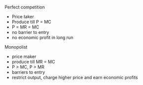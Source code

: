 Perfect competition
- Price taker
- Produce till P = MC
- P = MR = MC
- no barrier to entry
- no economic profit in long run

Monopolist
- price maker
- produce till MR = MC
- P > MC, P > MR
- barriers to entry
- restrict output, charge higher price and earn economic profits